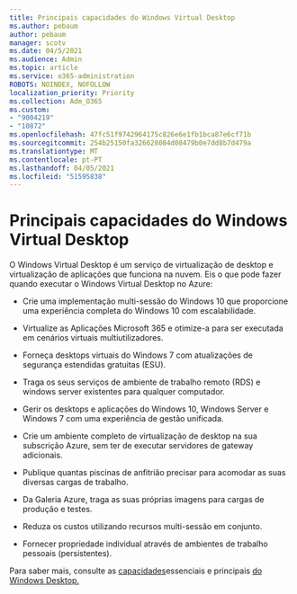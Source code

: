 ```yaml
---
title: Principais capacidades do Windows Virtual Desktop
ms.author: pebaum
author: pebaum
manager: scotv
ms.date: 04/5/2021
ms.audience: Admin
ms.topic: article
ms.service: o365-administration
ROBOTS: NOINDEX, NOFOLLOW
localization_priority: Priority
ms.collection: Adm_O365
ms.custom:
- "9004219"
- "10872"
ms.openlocfilehash: 47fc51f9742964175c826e6e1fb1bca87e6cf71b
ms.sourcegitcommit: 254b25150fa326628084d08479b0e7dd8b7d479a
ms.translationtype: MT
ms.contentlocale: pt-PT
ms.lasthandoff: 04/05/2021
ms.locfileid: "51595838"
---
```

# <a name="key-capabilities-of-windows-virtual-desktop"></a>Principais capacidades do Windows Virtual Desktop


O Windows Virtual Desktop é um serviço de virtualização de desktop e virtualização de aplicações que funciona na nuvem. Eis o que pode fazer quando executar o Windows Virtual Desktop no Azure:

- Crie uma implementação multi-sessão do Windows 10 que proporcione uma experiência completa do Windows 10 com escalabilidade.

- Virtualize as Aplicações Microsoft 365 e otimize-a para ser executada em cenários virtuais multiutilizadores.

- Forneça desktops virtuais do Windows 7 com atualizações de segurança estendidas gratuitas (ESU).

- Traga os seus serviços de ambiente de trabalho remoto (RDS) e windows server existentes para qualquer computador.

- Gerir os desktops e aplicações do Windows 10, Windows Server e Windows 7 com uma experiência de gestão unificada. 

- Crie um ambiente completo de virtualização de desktop na sua subscrição Azure, sem ter de executar servidores de gateway adicionais.

- Publique quantas piscinas de anfitrião precisar para acomodar as suas diversas cargas de trabalho.

- Da Galeria Azure, traga as suas próprias imagens para cargas de produção e testes. 

- Reduza os custos utilizando recursos multi-sessão em conjunto. 

- Fornecer propriedade individual através de ambientes de trabalho pessoais (persistentes).

Para saber mais, consulte as [capacidades](https://docs.microsoft.com/azure/virtual-desktop/overview#key-capabilities)essenciais e principais [do Windows Desktop.](https://go.microsoft.com/fwlink/?linkid=2127033)